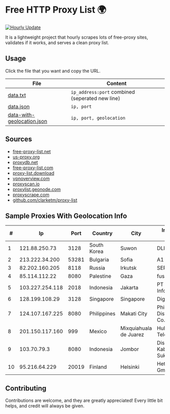 
# Free HTTP Proxy List 🌍

[![Hourly Update](https://github.com/mertguvencli/http-proxy-list/actions/workflows/main.yml/badge.svg?branch=main)](https://github.com/mertguvencli/http-proxy-list/actions/workflows/main.yml)

It is a lightweight project that hourly scrapes lots of free-proxy sites, validates if it works, and serves a clean proxy list.

## Usage

Click the file that you want and copy the URL.

|File|Content|
|----|-------|
|[data.txt](/proxy-list/data.txt)|`ip_address:port` combined (seperated new line)|
|[data.json](/proxy-list/data.json)|`ip, port`|
|[data-with-geolocation.json](/proxy-list/data-with-geolocation.json)|`ip, port, geolocation`|

## Sources

* [free-proxy-list.net](https://free-proxy-list.net)
* [us-proxy.org](https://www.us-proxy.org)
* [proxydb.net](http://proxydb.net)
* [free-proxy-list.com](https://free-proxy-list.com/?page=&port=&type%5B%5D=http&type%5B%5D=https&up_time=0&search=Search)
* [proxy-list.download](https://www.proxy-list.download/HTTP)
* [vpnoverview.com](https://vpnoverview.com/privacy/anonymous-browsing/free-proxy-servers)
* [proxyscan.io](https://www.proxyscan.io)
* [proxylist.geonode.com](https://proxylist.geonode.com/api/proxy-list?limit=300&page=1&sort_by=lastChecked&sort_type=desc&protocols=http,https)
* [proxyscrape.com](https://api.proxyscrape.com/v2/?request=displayproxies&protocol=http&timeout=10000&country=all&ssl=all&anonymity=all)
* [github.com/clarketm/proxy-list](https://raw.githubusercontent.com/clarketm/proxy-list/master/proxy-list-raw.txt)


## Sample Proxies With Geolocation Info

|#|Ip|Port|Country|City|Internet Service Provider|
|-|--|----|-------|----|-------------------------|
|1|121.88.250.73|3128|South Korea|Suwon|DLIVE|
|2|213.222.34.200|53281|Bulgaria|Sofia|A1 Bulgaria EAD|
|3|82.202.160.205|8118|Russia|Irkutsk|SERVER|
|4|85.114.112.22|8080|Palestine|Gaza|fusion services|
|5|103.227.254.118|2018|Indonesia|Jakarta|PT Raja Mitra Informatika|
|6|128.199.108.29|3128|Singapore|Singapore|DigitalOcean, LLC|
|7|124.107.167.225|8080|Philippines|Makati City|Philippine Long Distance Telephone Co.|
|8|201.150.117.160|999|Mexico|Mixquiahuala de Juarez|Hulux Telecomunicaciones|
|9|103.70.79.3|8080|Indonesia|Jombor|Diskominfo Kabupaten Sukoharjo|
|10|95.216.64.229|20019|Finland|Helsinki|Hetzner Online GmbH|



## Contributing

Contributions are welcome, and they are greatly appreciated! Every
little bit helps, and credit will always be given.

